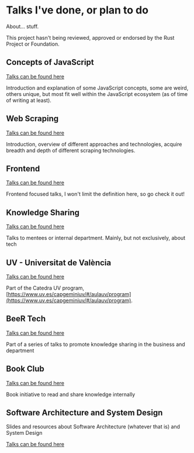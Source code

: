 ﻿# Talks I've done, or plan to do

About... stuff.

This project hasn't being reviewed, approved or endorsed by the Rust Project or Foundation.

## Concepts of JavaScript

[Talks can be found here](./concepts-of-js/)

Introduction and explanation of some JavaScript concepts, some are weird, others unique, but most fit well within the JavaScript ecosystem (as of time of writing at least).

## Web Scraping

[Talks can be found here](./web-scraping//)

Introduction, overview of different approaches and technologies, acquire breadth and depth of different scraping technologies.

## Frontend

[Talks can be found here](./frontend/)

Frontend focused talks, I won't limit the definition here, so go check it out!

## Knowledge Sharing

[Talks can be found here](./knowledge-sharing/)

Talks to mentees or internal department. Mainly, but not exclusively, about tech

## UV - Universitat de València

[Talks can be found here](./uv/)

Part of the Catedra UV program, [https://www.uv.es/capgeminiuv/#/aulauv/program](https://www.uv.es/capgeminiuv/#/aulauv/program).

## BeeR Tech

[Talks can be found here](./BeeR-Tech/)

Part of a series of talks to promote knowledge sharing in the business and department

## Book Club

[Talks can be found here](./book-club/)

Book initiative to read and share knowledge internally

## Software Architecture and System Design

Slides and resources about Software Architecture (whatever that is) and System Design

[Talks can be found here](./software-architecture-and-system-design)